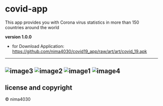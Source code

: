# covid-app
  This app provides you with Corona virus statistics in more than 150 countries around the world

  **version 1.0.0**
- for Download Application: https://github.com/nima4030/covid19_app/raw/art/art/covid_19.apk

---

  ![image3](/../art/art/3.png)
  ![image2](/../art/art/2.png)
  ![image1](/../art/art/1.png)
  ![image4](/../art/art/4.png)
---
## license and copyright
© nima4030

